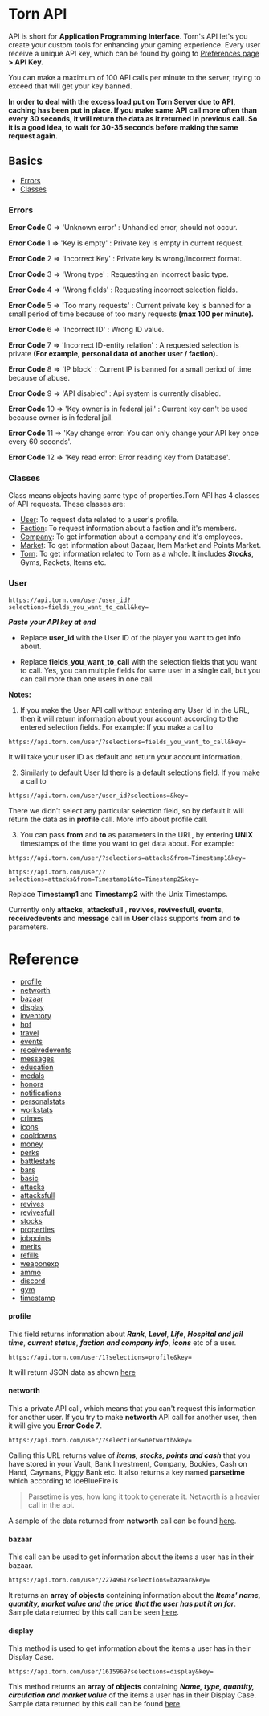 # Torn API

API is short for **Application Programming Interface**. Torn's API let's you create your custom tools for enhancing your gaming experience. Every user receive a unique API key, which can be found by going to [Preferences page](https://www.torn.com/preferences.php)  **> API Key.** 

You can make a maximum of 100 API calls per minute to the server, trying to exceed that will get your key banned.

 **In order to deal with the excess load put on Torn Server due to API, caching has been put in place. If you make same API call more often than every 30 seconds, it will return the data as it returned in previous call. So it is a good idea, to wait for 30-35 seconds before making the same request again.** 

## Basics
- [Errors](#errors)
- [Classes](#classes)


### Errors
 **Error Code** 0 => 'Unknown error' : Unhandled error, should not occur.

 **Error Code** 1 => 'Key is empty' : Private key is empty in current request.

 **Error Code** 2 => 'Incorrect Key' : Private key is wrong/incorrect format.

 **Error Code** 3 => 'Wrong type' : Requesting an incorrect basic type.

 **Error Code** 4 => 'Wrong fields' : Requesting incorrect selection fields.

 **Error Code** 5 => 'Too many requests' : Current private key is banned for a small period of time because of too many requests  **(max 100 per minute).** 

 **Error Code** 6 => 'Incorrect ID' : Wrong ID value.

 **Error Code** 7 => 'Incorrect ID-entity relation' : A requested selection is private  **(For example, personal data of another user / faction).** 

 **Error Code** 8 => 'IP block' : Current IP is banned for a small period of time because of abuse.

 **Error Code** 9 => 'API disabled' : Api system is currently disabled.

 **Error Code** 10 => 'Key owner is in federal jail' : Current key can't be used because owner is in federal jail.

 **Error Code** 11 => 'Key change error: You can only change your API key once every 60 seconds'.

 **Error Code** 12 => 'Key read error: Error reading key from Database'.



### Classes
 Class means objects having same type of properties.Torn API has 4 classes of API requests. These classes are:

- [User](#user): To request data related to a user's profile.
- [Faction](#faction): To request information about a faction and it's members.
- [Company](#company): To get information about a company and it's employees.
- [Market](#market): To get information about Bazaar, Item Market and Points Market.
- [Torn](#torn): To get information related to Torn as a whole. It includes ***Stocks***, Gyms, Rackets, Items etc.




### User
```
https://api.torn.com/user/user_id?selections=fields_you_want_to_call&key=
```
***Paste  your API key at end***



- Replace **user_id** with the User ID of the player you want to get info about.

- Replace **fields_you_want_to_call** with the selection fields that you want to call. Yes, you can multiple fields for same user in a single call, but you can call more than one users in one call.

**Notes:**

1.  If you make the User API call without entering any User Id in the URL, then it will return information about your account according to the entered selection fields. For example: If you make a call to
```
https://api.torn.com/user/?selections=fields_you_want_to_call&key=
```
It will take your user ID as default and return your account information.

2. Similarly to default User Id there is a default selections field. If you make a call to  
```
https://api.torn.com/user/user_id?selections=&key=
```
There we didn't select any particular selection field, so by default it will return the data as in **profile** call. More info about profile call.

3. You can pass **from** and **to** as parameters in the URL, by entering **UNIX** timestamps of the time you want to get data about. For example:
```
https://api.torn.com/user/?selections=attacks&from=Timestamp1&key=
```
```
https://api.torn.com/user/?selections=attacks&from=Timestamp1&to=Timestamp2&key=
```
Replace **Timestamp1**  and **Timestamp2** with the Unix Timestamps.

Currently only **attacks**,  **attacksfull** , **revives**, **revivesfull**, **events**, **receivedevents** and **message** call in **User** class supports **from** and  **to** parameters.


# Reference
- [profile](#profile)
- [networth](#networth)
- [bazaar](#bazaar)
- [display](#display)
- [inventory](#inventory)
- [hof](#hof)
- [travel](#travel)
- [events](#events)
- [receivedevents](#receivedevents)
- [messages](#messages)
- [education](#education)
- [medals](#medals)
- [honors](#honors)
- [notifications](#notifications)
- [personalstats](#personalstats)
- [workstats](#workstats)
- [crimes](#crimes)
- [icons](#icons)
- [cooldowns](#cooldowns)
- [money](#money)
- [perks](#perks)
- [battlestats](#battlestats)
- [bars](#bars)
- [basic](#basic)
- [attacks](#attacks)
- [attacksfull](#attacksfull)
- [revives](#revives)
- [revivesfull](#revivesfull)
- [stocks](#stocks)
- [properties](#properties)
- [jobpoints](#jobpoints)
- [merits](#merits)
- [refills](#refills)
- [weaponexp](#weaponexp)
- [ammo](#ammo)
- [discord](#discord)
- [gym](#gym)
- [timestamp](#timestamp)




#### profile

This field returns information about ***Rank***, ***Level***, ***Life***, ***Hospital and jail time***, ***current status***, ***faction and company info***, ***icons*** etc of a user.

```
https://api.torn.com/user/1?selections=profile&key=
```
It will return JSON data as shown [here](sample/User_profile.json)


#### networth
This a private API call, which means that you can't request this information for another user. If you try to make **networth** API call for another user, then it will give you  **Error Code 7**.

```
https://api.torn.com/user/?selections=networth&key=
```

Calling this URL returns value of ***items, stocks, points and cash*** that you have stored in your Vault, Bank Investment, Company, Bookies, Cash on Hand, Caymans, Piggy Bank etc. 
It also returns a key named **parsetime** which according to IceBlueFire is
> Parsetime is yes, how long it took to generate it. Networth is a heavier call in the api.

A sample of the data returned from **networth** call can be found [here](sample/User_networth.json).


#### bazaar
This call can be used to get information about the items a user has in their bazaar.
```
https://api.torn.com/user/2274961?selections=bazaar&key=
```
It returns an **array of objects** containing information about the ***Items' name, quantity, market value and the price that the user has put it on for***.  Sample data returned by this call can be seen [here](sample/User_bazaar.json).


#### display

This method is used to get information about the items a user has in their Display Case.

```
https://api.torn.com/user/1615969?selections=display&key=
```
This method returns an **array of objects** containing ***Name, type, quantity, circulation and market value*** of the items a user has in their Display Case. 
Sample data returned by this call can be found [here](sample/User_display.json).

#### 